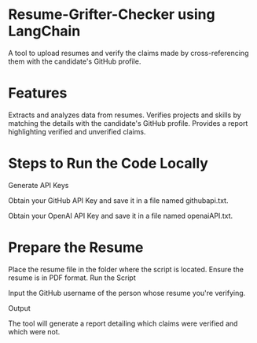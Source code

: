 # Resume-Grifter-Checker using LangChain
A tool to upload resumes and verify the claims made by cross-referencing them with the candidate's GitHub profile.

# Features
Extracts and analyzes data from resumes.
Verifies projects and skills by matching the details with the candidate's GitHub profile.
Provides a report highlighting verified and unverified claims.

# Steps to Run the Code Locally
Generate API Keys

Obtain your GitHub API Key and save it in a file named githubapi.txt.

Obtain your OpenAI API Key and save it in a file named openaiAPI.txt.

# Prepare the Resume
Place the resume file in the folder where the script is located. Ensure the resume is in PDF format.
Run the Script

Input the GitHub username of the person whose resume you're verifying.

Output

The tool will generate a report detailing which claims were verified and which were not.

